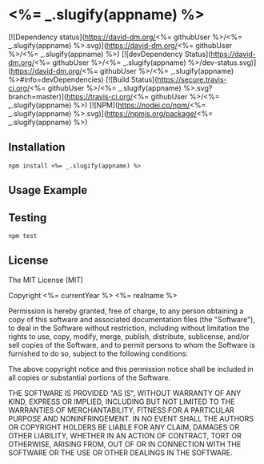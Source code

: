 # <%= _.slugify(appname) %>

[![Dependency status](https://david-dm.org/<%= githubUser %>/<%= _.slugify(appname) %>.svg)](https://david-dm.org/<%= githubUser %>/<%= _.slugify(appname) %>)
[![devDependency Status](https://david-dm.org/<%= githubUser %>/<%= _.slugify(appname) %>/dev-status.svg)](https://david-dm.org/<%= githubUser %>/<%= _.slugify(appname) %>#info=devDependencies)
[![Build Status](https://secure.travis-ci.org/<%= githubUser %>/<%= _.slugify(appname) %>.svg?branch=master)](https://travis-ci.org/<%= githubUser %>/<%= _.slugify(appname) %>)
[![NPM](https://nodei.co/npm/<%= _.slugify(appname) %>.svg)](https://npmjs.org/package/<%= _.slugify(appname) %>)

## Installation

    npm install <%= _.slugify(appname) %>

## Usage Example

## Testing

    npm test

## License

The MIT License (MIT)

Copyright <%= currentYear %> <%= realname %>

Permission is hereby granted, free of charge, to any person obtaining a copy
of this software and associated documentation files (the "Software"), to deal
in the Software without restriction, including without limitation the rights
to use, copy, modify, merge, publish, distribute, sublicense, and/or sell
copies of the Software, and to permit persons to whom the Software is
furnished to do so, subject to the following conditions:

The above copyright notice and this permission notice shall be included in
all copies or substantial portions of the Software.

THE SOFTWARE IS PROVIDED "AS IS", WITHOUT WARRANTY OF ANY KIND, EXPRESS OR
IMPLIED, INCLUDING BUT NOT LIMITED TO THE WARRANTIES OF MERCHANTABILITY,
FITNESS FOR A PARTICULAR PURPOSE AND NONINFRINGEMENT. IN NO EVENT SHALL THE
AUTHORS OR COPYRIGHT HOLDERS BE LIABLE FOR ANY CLAIM, DAMAGES OR OTHER
LIABILITY, WHETHER IN AN ACTION OF CONTRACT, TORT OR OTHERWISE, ARISING FROM,
OUT OF OR IN CONNECTION WITH THE SOFTWARE OR THE USE OR OTHER DEALINGS IN
THE SOFTWARE.
